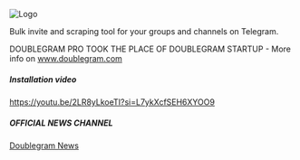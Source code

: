 ![Logo](https://www.doublegram.com/img/dblgrm-bulk-invite.png)

Bulk invite and scraping tool for your groups and channels on Telegram.

DOUBLEGRAM PRO TOOK THE PLACE OF DOUBLEGRAM STARTUP - More info on www.doublegram.com

##### Installation video
https://youtu.be/2LR8yLkoeTI?si=L7ykXcfSEH6XYOO9

##### OFFICIAL NEWS CHANNEL
[Doublegram News](https://t.me/doublegram_news)
